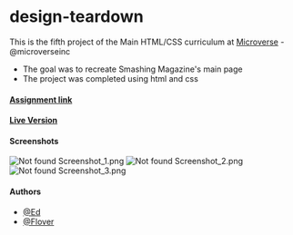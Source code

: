 # design-teardown

This is the fifth project of the Main HTML/CSS curriculum at [Microverse](https://www.microverse.org/) - @microverseinc
* The goal was to recreate Smashing Magazine's main page 
* The project was completed using html and css 

#### [Assignment link](https://www.theodinproject.com/courses/html5-and-css3/lessons/design-teardown)

#### [Live Version](https://raw.githack.com/edwinmoradian90/design-teardown/master/index.html)

#### Screenshots

![Not found Screenshot_1.png](screenshots/Screenshot_1.png)
![Not found Screenshot_2.png](screenshots/Screenshot_2.png)
![Not found Screenshot_3.png](screenshots/Screenshot_3.png)

#### Authors

* [@Ed](https://github.com/edwinmoradian90)
* [@Flover](https://github.com/flov3rh)